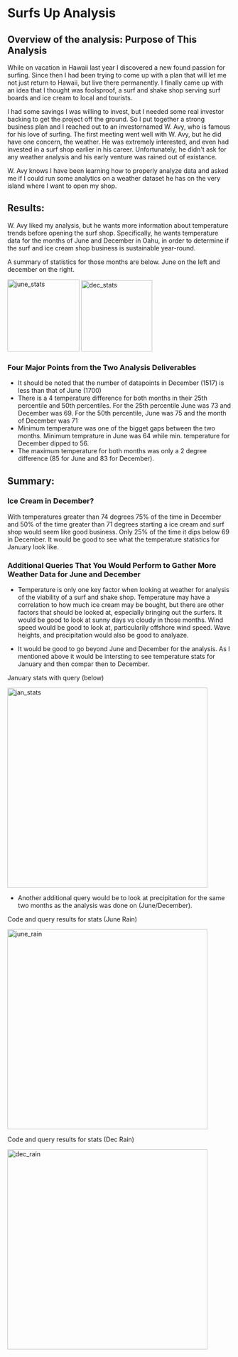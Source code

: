 # Surfs Up Analysis
## Overview of the analysis: Purpose of This Analysis

While on vacation in Hawaii last year I discovered a new found passion for surfing. Since then I had been trying to come up with a plan that will let me not just return to Hawaii, but live there permanently. I finally came up with an idea that I thought was foolsproof, a surf and shake shop serving surf boards and ice cream to local and tourists. 

I had some savings I was willing to invest, but I needed some real investor backing to get the project off the ground. So I put together a strong business plan and I reached out to an investornamed W. Avy, who is famous for his love of surfing. The first meeting went well with W. Avy, but he did have one concern, the weather. He was extremely interested, and even had invested in a surf shop earlier in his career. Unfortunately, he didn't ask for any weather analysis and his early venture was rained out of existance. 

W. Avy knows I have been learning how to properly analyze data and asked me if I could run some analytics on a weather dataset he has on the very island where I want to open my shop.


## Results: 

W. Avy liked my analysis, but he wants more information about temperature trends before opening the surf shop. Specifically, he wants temperature data for the months of June and December in Oahu, in order to determine if the surf and ice cream shop business is sustainable year-round.

A summary of statistics for those months are below. June on the left and december on the right.

<img width="162" alt="june_stats" src="https://user-images.githubusercontent.com/102890151/171055643-b92034c8-5bb9-46a0-8503-e1c21b5c5124.png"> <img width="160" alt="dec_stats" src="https://user-images.githubusercontent.com/102890151/171055652-78c74b8e-f900-47c3-9685-cc8aff243e00.png">

### Four Major Points from the Two Analysis Deliverables

* It should be noted that the number of datapoints in December (1517) is less than that of June (1700)
* There is a 4 temperature difference for both months in their 25th percentile and 50th percentiles. For the 25th percentile June was 73 and December was 69. For the 50th percentile, June was 75 and the month of December was 71
* Minimum temperature was one of the bigget gaps between the two months. Minimum temprature in June was 64 while min. temperature for December dipped to 56.
* The maximum temperature for both months was only a 2 degree difference (85 for June and 83 for December).

## Summary: 
### Ice Cream in December?

With temperatures greater than 74 degrees 75% of the time in December and 50% of the time greater than 71 degrees starting a ice cream and surf shop would seem like good business. Only 25% of the time it dips below 69 in December. It would be good to see what the temperature statistics for January look like.

### Additional Queries That You Would Perform to Gather More Weather Data for June and December

* Temperature is only one key factor when looking at weather for analysis of the viability of a surf and shake shop. Temperature may have a correlation to how much ice cream may be bought, but there are other factors that should be looked at, especially bringing out the surfers. It would be good to look at sunny days vs cloudy in those months. Wind speed would be good to look at, particularily offshore wind speed. Wave heights, and precipitation would also be good to analyaze. 

* It would be good to go beyond June and December for the analysis. As I mentioned above it would be intersting to see temperature stats for January and then compar then to December.

January stats with query (below)

<img width="450" alt="jan_stats" src="https://user-images.githubusercontent.com/102890151/171063531-fdc31f27-ab64-4198-bd15-cdbe8238fd97.png">

* Another additional query would be to look at precipitation for the same two months as the analysis was done on (June/December). 

Code and query results for stats (June Rain)

<img width="450" alt="june_rain" src="https://user-images.githubusercontent.com/102890151/171068837-d4d512a5-f60f-4a79-9be1-a529a0f0c1b1.png">

Code and query results for stats (Dec Rain)

<img width="450" alt="dec_rain" src="https://user-images.githubusercontent.com/102890151/171068839-2622bd92-0b32-48fc-bcb8-136063c177ac.png">


